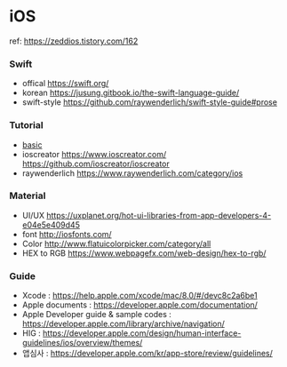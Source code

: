 # iOS
ref: https://zeddios.tistory.com/162

### Swift
- offical https://swift.org/
- korean https://jusung.gitbook.io/the-swift-language-guide/
- swift-style https://github.com/raywenderlich/swift-style-guide#prose

### Tutorial
- [basic](https://developer.apple.com/library/archive/referencelibrary/GettingStarted/DevelopiOSAppsSwift/BuildABasicUI.html#//apple_ref/doc/uid/TP40015214-CH5-SW1)
- ioscreator https://www.ioscreator.com/ https://github.com/ioscreator/ioscreator
- raywenderlich https://www.raywenderlich.com/category/ios

### Material
- UI/UX https://uxplanet.org/hot-ui-libraries-from-app-developers-4-e04e5e409d45
- font http://iosfonts.com/
- Color http://www.flatuicolorpicker.com/category/all
- HEX to RGB https://www.webpagefx.com/web-design/hex-to-rgb/

### Guide
- Xcode : https://help.apple.com/xcode/mac/8.0/#/devc8c2a6be1
- Apple documents : https://developer.apple.com/documentation/
- Apple Developer guide & sample codes : https://developer.apple.com/library/archive/navigation/
- HIG : https://developer.apple.com/design/human-interface-guidelines/ios/overview/themes/
- 앱심사 : https://developer.apple.com/kr/app-store/review/guidelines/

